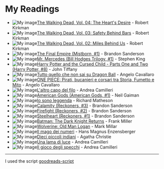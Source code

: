 # My Readings
- ![My image](http://images.gr-assets.com/books/1460242153m/138397.jpg)[The Walking Dead, Vol. 04: The Heart's Desire](http://www.goodreads.com/book/show/138397.The_Walking_Dead_Vol_04) - Robert Kirkman
- ![My image](http://images.gr-assets.com/books/1345769167m/30069.jpg)[The Walking Dead, Vol. 03: Safety Behind Bars](http://www.goodreads.com/book/show/30069.The_Walking_Dead_Vol_03) - Robert Kirkman
- ![My image](http://images.gr-assets.com/books/1298563748m/138396.jpg)[The Walking Dead, Vol. 02: Miles Behind Us](http://www.goodreads.com/book/show/138396.The_Walking_Dead_Vol_02) - Robert Kirkman
- ![My image](http://images.gr-assets.com/books/1480717416m/68428.jpg)[The Final Empire (Mistborn, #1)](http://www.goodreads.com/book/show/68428.The_Final_Empire) - Brandon Sanderson
- ![My image](http://images.gr-assets.com/books/1468705326m/18775247.jpg)[Mr. Mercedes (Bill Hodges Trilogy, #1)](http://www.goodreads.com/book/show/18775247-mr-mercedes) - Stephen King
- ![My image](http://images.gr-assets.com/books/1470082995m/29056083.jpg)[Harry Potter and the Cursed Child - Parts One and Two (Harry Potter, #8)](http://www.goodreads.com/book/show/29056083-harry-potter-and-the-cursed-child---parts-one-and-two) - John Tiffany
- ![My image](http://s.gr-assets.com/assets/nophoto/book/111x148-bcc042a9c91a29c1d680899eff700a03.png)[Tutto quello che non sai su Dragon Ball](http://www.goodreads.com/book/show/25965998-tutto-quello-che-non-sai-su-dragon-ball) - Angelo Cavallaro
- ![My image](http://s.gr-assets.com/assets/nophoto/book/111x148-bcc042a9c91a29c1d680899eff700a03.png)[ONE PIECE: Pirati, bucanieri e corsari tra Storia, Fumetto e Mito](http://www.goodreads.com/book/show/20636656-one-piece) - Angelo Cavallaro
- ![My image](http://s.gr-assets.com/assets/nophoto/book/111x148-bcc042a9c91a29c1d680899eff700a03.png)[L'altro capo del filo](http://www.goodreads.com/book/show/30231883-l-altro-capo-del-filo) - Andrea Camilleri
- ![My image](http://images.gr-assets.com/books/1258417001m/4407.jpg)[American Gods (American Gods, #1)](http://www.goodreads.com/book/show/4407.American_Gods) - Neil Gaiman
- ![My image](http://images.gr-assets.com/books/1445011909m/9756205.jpg)[Io sono leggenda](http://www.goodreads.com/book/show/9756205-io-sono-leggenda) - Richard Matheson
- ![My image](http://images.gr-assets.com/books/1437098338m/15704486.jpg)[Calamity (Reckoners, #3)](http://www.goodreads.com/book/show/15704486-calamity) - Brandon Sanderson
- ![My image](http://images.gr-assets.com/books/1413220816m/15704459.jpg)[Firefight (Reckoners, #2)](http://www.goodreads.com/book/show/15704459-firefight) - Brandon Sanderson
- ![My image](http://images.gr-assets.com/books/1357576738m/17182126.jpg)[Steelheart (Reckoners, #1)](http://www.goodreads.com/book/show/17182126-steelheart) - Brandon Sanderson
- ![My image](http://images.gr-assets.com/books/1327892039m/59960.jpg)[Batman: The Dark Knight Returns](http://www.goodreads.com/book/show/59960.Batman) - Frank Miller
- ![My image](http://s.gr-assets.com/assets/nophoto/book/111x148-bcc042a9c91a29c1d680899eff700a03.png)[Wolverine: Old Man Logan](http://www.goodreads.com/book/show/6238080-wolverine) - Mark Millar
- ![My image](http://images.gr-assets.com/books/1391982900m/7227767.jpg)[Il mago dei numeri](http://www.goodreads.com/book/show/7227767-il-mago-dei-numeri) - Hans Magnus Enzensberger
- ![My image](http://images.gr-assets.com/books/1425222404m/25047577.jpg)[Dieci piccoli indiani](http://www.goodreads.com/book/show/25047577-dieci-piccoli-indiani) - Agatha Christie
- ![My image](http://images.gr-assets.com/books/1338590267m/14749757.jpg)[Una lama di luce](http://www.goodreads.com/book/show/14749757-una-lama-di-luce) - Andrea Camilleri
- ![My image](http://images.gr-assets.com/books/1328477585m/11730798.jpg)[Il gioco degli specchi](http://www.goodreads.com/book/show/11730798-il-gioco-degli-specchi) - Andrea Camilleri
___
I used the script [goodreads-script](https://github.com/PierluigiGreto/goodreads-script)
